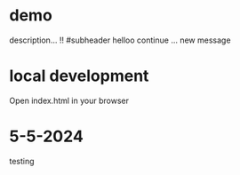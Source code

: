 # demo
description...
!!
 #subheader
  helloo
  continue ...
  new message

  # local development
  Open index.html in your browser
  
  # 5-5-2024
  testing 